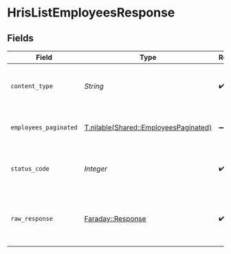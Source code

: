 # HrisListEmployeesResponse


## Fields

| Field                                                                              | Type                                                                               | Required                                                                           | Description                                                                        |
| ---------------------------------------------------------------------------------- | ---------------------------------------------------------------------------------- | ---------------------------------------------------------------------------------- | ---------------------------------------------------------------------------------- |
| `content_type`                                                                     | *String*                                                                           | :heavy_check_mark:                                                                 | HTTP response content type for this operation                                      |
| `employees_paginated`                                                              | [T.nilable(Shared::EmployeesPaginated)](../../models/shared/employeespaginated.md) | :heavy_minus_sign:                                                                 | The list of employees was retrieved.                                               |
| `status_code`                                                                      | *Integer*                                                                          | :heavy_check_mark:                                                                 | HTTP response status code for this operation                                       |
| `raw_response`                                                                     | [Faraday::Response](https://www.rubydoc.info/gems/faraday/Faraday/Response)        | :heavy_check_mark:                                                                 | Raw HTTP response; suitable for custom response parsing                            |
